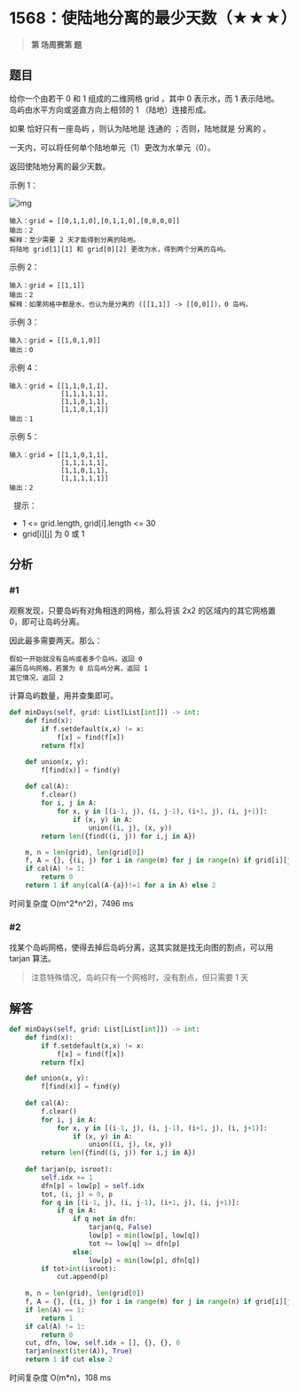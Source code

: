 # 1568：使陆地分离的最少天数（★★★）


> **第  场周赛第  题**


## 题目

给你一个由若干 0 和 1 组成的二维网格 grid ，其中 0 表示水，而 1 表示陆地。
岛屿由水平方向或竖直方向上相邻的 1 （陆地）连接形成。

如果 恰好只有一座岛屿 ，则认为陆地是 连通的 ；否则，陆地就是 分离的 。

一天内，可以将任何单个陆地单元（1）更改为水单元（0）。

返回使陆地分离的最少天数。

示例 1：

![img](https://assets.leetcode-cn.com/aliyun-lc-upload/uploads/2020/08/30/1926_island.png)
    
    输入：grid = [[0,1,1,0],[0,1,1,0],[0,0,0,0]]
    输出：2
    解释：至少需要 2 天才能得到分离的陆地。
    将陆地 grid[1][1] 和 grid[0][2] 更改为水，得到两个分离的岛屿。

示例 2：

    输入：grid = [[1,1]]
    输出：2
    解释：如果网格中都是水，也认为是分离的 ([[1,1]] -> [[0,0]])，0 岛屿。

示例 3：

    输入：grid = [[1,0,1,0]]
    输出：0

示例 4：

    输入：grid = [[1,1,0,1,1],
                 [1,1,1,1,1],
                 [1,1,0,1,1],
                 [1,1,0,1,1]]
    输出：1

示例 5：

    输入：grid = [[1,1,0,1,1],
                 [1,1,1,1,1],
                 [1,1,0,1,1],
                 [1,1,1,1,1]]
    输出：2
 
提示：
- 1 <= grid.length, grid[i].length <= 30
- grid[i][j] 为 0 或 1


## 分析

### #1

观察发现，只要岛屿有对角相连的网格，那么将该 2x2 的区域内的其它网格置 0，即可让岛屿分离。

因此最多需要两天。那么：

    假如一开始就没有岛屿或者多个岛屿，返回 0
    遍历岛屿网格，若置为 0 后岛屿分离，返回 1
    其它情况，返回 2 
   
计算岛屿数量，用并查集即可。
	
```python
def minDays(self, grid: List[List[int]]) -> int:
    def find(x):
        if f.setdefault(x,x) != x:
            f[x] = find(f[x])
        return f[x]

    def union(x, y):
        f[find(x)] = find(y)
    
    def cal(A):
        f.clear()
        for i, j in A:
            for x, y in [(i-1, j), (i, j-1), (i+1, j), (i, j+1)]:
                if (x, y) in A:
                    union((i, j), (x, y))
        return len({find((i, j)) for i,j in A})

    m, n = len(grid), len(grid[0])
    f, A = {}, {(i, j) for i in range(m) for j in range(n) if grid[i][j]}
    if cal(A) != 1:
        return 0
    return 1 if any(cal(A-{a})!=1 for a in A) else 2
```
时间复杂度 O(m^2*n^2)，7496 ms

### #2

找某个岛屿网格，使得去掉后岛屿分离，这其实就是找无向图的割点，可以用 tarjan 算法。

> 注意特殊情况，岛屿只有一个网格时，没有割点，但只需要 1 天

## 解答

```python
def minDays(self, grid: List[List[int]]) -> int:
    def find(x):
        if f.setdefault(x,x) != x:
            f[x] = find(f[x])
        return f[x]

    def union(x, y):
        f[find(x)] = find(y)
    
    def cal(A):
        f.clear()
        for i, j in A:
            for x, y in [(i-1, j), (i, j-1), (i+1, j), (i, j+1)]:
                if (x, y) in A:
                    union((i, j), (x, y))
        return len({find((i, j)) for i,j in A})
    
    def tarjan(p, isroot):
        self.idx += 1
        dfn[p] = low[p] = self.idx
        tot, (i, j) = 0, p
        for q in [(i-1, j), (i, j-1), (i+1, j), (i, j+1)]:
            if q in A:
                if q not in dfn:
                    tarjan(q, False)
                    low[p] = min(low[p], low[q])
                    tot += low[q] >= dfn[p]
                else:
                    low[p] = min(low[p], dfn[q])
        if tot>int(isroot):
            cut.append(p)
    
    m, n = len(grid), len(grid[0])
    f, A = {}, {(i, j) for i in range(m) for j in range(n) if grid[i][j]}
    if len(A) == 1:
        return 1
    if cal(A) != 1:
        return 0
    cut, dfn, low, self.idx = [], {}, {}, 0
    tarjan(next(iter(A)), True)
    return 1 if cut else 2
```
时间复杂度 O(m*n)，108 ms


